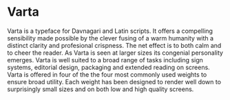 Varta
=====

Varta is a typeface for Davnagari and Latin scripts. It offers a compelling sensibility made possible by the clever fusing of a warm humanity with a distinct clarity and profesional crispness. The net effect is to both calm and to cheer the reader. As Varta is seen at larger sizes its congenial personality emerges. Varta is well suited to a broad range of tasks including sign systems, editorial design, packaging and extended reading on screens.  Varta is offered in four of the the four most commonly used weights to ensure broad utility. Each weight has been designed to render well down to surprisingly small sizes and on both low and high quality screens.
